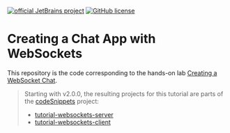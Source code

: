 [![official JetBrains project](https://jb.gg/badges/official.svg)](https://confluence.jetbrains.com/display/ALL/JetBrains+on+GitHub)
[![GitHub license](https://img.shields.io/badge/license-Apache%20License%202.0-blue.svg?style=flat)](https://www.apache.org/licenses/LICENSE-2.0)


# Creating a Chat App with WebSockets

This repository is the code corresponding to the hands-on lab [Creating a WebSocket Chat](https://ktor.io/docs/creating-web-socket-chat.html). 

> Starting with v2.0.0, the resulting projects for this tutorial are parts of the [codeSnippets](https://github.com/ktorio/ktor-documentation/tree/main/codeSnippets) project: 
> - [tutorial-websockets-server](https://github.com/ktorio/ktor-documentation/tree/main/codeSnippets/snippets/tutorial-websockets-server)
> - [tutorial-websockets-client](https://github.com/ktorio/ktor-documentation/tree/main/codeSnippets/snippets/tutorial-websockets-client)